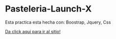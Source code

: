 <h1>Pasteleria-Launch-X</h1>
<p>Esta practica esta hecha con: Boostrap, Jquery, Css </p>
<a href="https://github.com/hecabre/Pasteleria-Launch-X/deployments/activity_log?environment=github-pages">Da click aqui para ir al sitio!</a>
